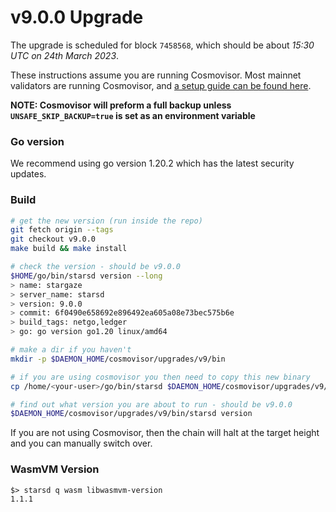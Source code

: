 # v9.0.0 Upgrade

The upgrade is scheduled for block `7458568`, which should be about _15:30 UTC on 24th March 2023_.

These instructions assume you are running Cosmovisor. Most mainnet validators are running Cosmovisor, and [a setup guide can be found here](https://docs.stargaze.zone/nodes-and-validators/setting-up-cosmovisor).

**NOTE: Cosmovisor will preform a full backup unless `UNSAFE_SKIP_BACKUP=true` is set as an environment variable**

### Go version

We recommend using go version 1.20.2 which has the latest security updates.

### Build

```bash
# get the new version (run inside the repo)
git fetch origin --tags
git checkout v9.0.0
make build && make install

# check the version - should be v9.0.0
$HOME/go/bin/starsd version --long
> name: stargaze
> server_name: starsd
> version: 9.0.0
> commit: 6f0490e658692e896492ea605a08e73bec575b6e
> build_tags: netgo,ledger
> go: go version go1.20 linux/amd64

# make a dir if you haven't
mkdir -p $DAEMON_HOME/cosmovisor/upgrades/v9/bin

# if you are using cosmovisor you then need to copy this new binary
cp /home/<your-user>/go/bin/starsd $DAEMON_HOME/cosmovisor/upgrades/v9/bin

# find out what version you are about to run - should be v9.0.0
$DAEMON_HOME/cosmovisor/upgrades/v9/bin/starsd version


```

If you are not using Cosmovisor, then the chain will halt at the target height and you can manually switch over.

### WasmVM Version

```
$> starsd q wasm libwasmvm-version
1.1.1
```
